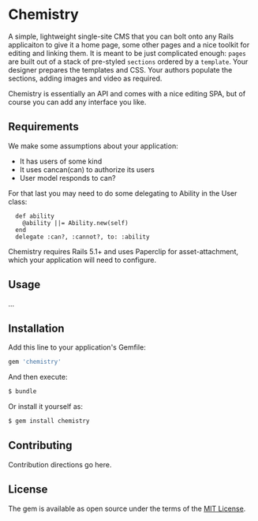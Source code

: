 # Chemistry
A simple, lightweight single-site CMS that you can bolt onto any Rails applicaiton to give it a home page, some other pages and a nice toolkit for editing and linking them. It is meant to be just complicated enough: `pages` are built out of a stack of pre-styled `sections` ordered by a `template`. Your designer prepares the templates and CSS. Your authors populate the sections, adding images and video as required.

Chemistry is essentially an API and comes with a nice editing SPA, but of course you can add any interface you like.


## Requirements
We make some assumptions about your application:

* It has users of some kind
* It uses cancan(can) to authorize its users
* User model responds to can?

For that last you may need to do some delegating to Ability in the User class:

```
  def ability
    @ability ||= Ability.new(self)
  end
  delegate :can?, :cannot?, to: :ability
```

Chemistry requires Rails 5.1+ and uses Paperclip for asset-attachment, which your application will need to configure.


## Usage

...



## Installation
Add this line to your application's Gemfile:

```ruby
gem 'chemistry'
```

And then execute:
```bash
$ bundle
```

Or install it yourself as:
```bash
$ gem install chemistry
```

## Contributing
Contribution directions go here.

## License
The gem is available as open source under the terms of the [MIT License](http://opensource.org/licenses/MIT).

